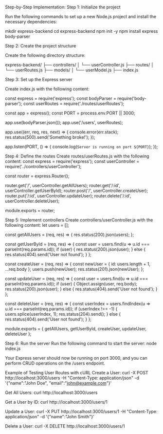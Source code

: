 Step-by-Step Implementation:
Step 1: Initialize the project

Run the following commands to set up a new Node.js project and install the necessary dependencies:


mkdir express-backend
cd express-backend
npm init -y
npm install express body-parser

Step 2: Create the project structure

Create the following directory structure:

express-backend/
├── controllers/
│   └── userController.js
├── routes/
│   └── userRoutes.js
├── models/
│   └── userModel.js
├── index.js

Step 3: Set up the Express server

Create index.js with the following content:

const express = require('express');
const bodyParser = require('body-parser');
const userRoutes = require('./routes/userRoutes');

const app = express();
const PORT = process.env.PORT || 3000;

app.use(bodyParser.json());
app.use('/users', userRoutes);

app.use((err, req, res, next) => {
    console.error(err.stack);
    res.status(500).send('Something broke!');
});

app.listen(PORT, () => {
    console.log(`Server is running on port ${PORT}`);
});

Step 4: Define the routes
Create routes/userRoutes.js with the following content:
const express = require('express');
const userController = require('../controllers/userController');

const router = express.Router();

router.get('/', userController.getAllUsers);
router.get('/:id', userController.getUserById);
router.post('/', userController.createUser);
router.put('/:id', userController.updateUser);
router.delete('/:id', userController.deleteUser);

module.exports = router;


Step 5: Implement controllers
Create controllers/userController.js with the following content:
let users = [];

const getAllUsers = (req, res) => {
    res.status(200).json(users);
};

const getUserById = (req, res) => {
    const user = users.find(u => u.id === parseInt(req.params.id));
    if (user) {
        res.status(200).json(user);
    } else {
        res.status(404).send('User not found');
    }
};

const createUser = (req, res) => {
    const newUser = {
        id: users.length + 1,
        ...req.body
    };
    users.push(newUser);
    res.status(201).json(newUser);
};

const updateUser = (req, res) => {
    const user = users.find(u => u.id === parseInt(req.params.id));
    if (user) {
        Object.assign(user, req.body);
        res.status(200).json(user);
    } else {
        res.status(404).send('User not found');
    }
};

const deleteUser = (req, res) => {
    const userIndex = users.findIndex(u => u.id === parseInt(req.params.id));
    if (userIndex !== -1) {
        users.splice(userIndex, 1);
        res.status(204).send();
    } else {
        res.status(404).send('User not found');
    }
};

module.exports = {
    getAllUsers,
    getUserById,
    createUser,
    updateUser,
    deleteUser
};


Step 6: Run the server
Run the following command to start the server:
node index.js

Your Express server should now be running on port 3000, and you can perform CRUD operations on the /users endpoint.


Example of Testing User Routes with cURL
Create a User:
curl -X POST http://localhost:3000/users -H "Content-Type: application/json" -d '{"name":"John Doe", "email":"john@example.com"}'

Get All Users:
curl http://localhost:3000/users

Get a User by ID:
curl http://localhost:3000/users/1

Update a User:
curl -X PUT http://localhost:3000/users/1 -H "Content-Type: application/json" -d '{"name":"John Smith"}'

Delete a User:
curl -X DELETE http://localhost:3000/users/1


